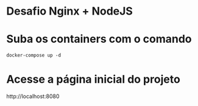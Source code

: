 # Desafio Nginx + NodeJS

# Suba os containers com o comando
`docker-compose up -d`
# Acesse a página inicial do projeto
http://localhost:8080